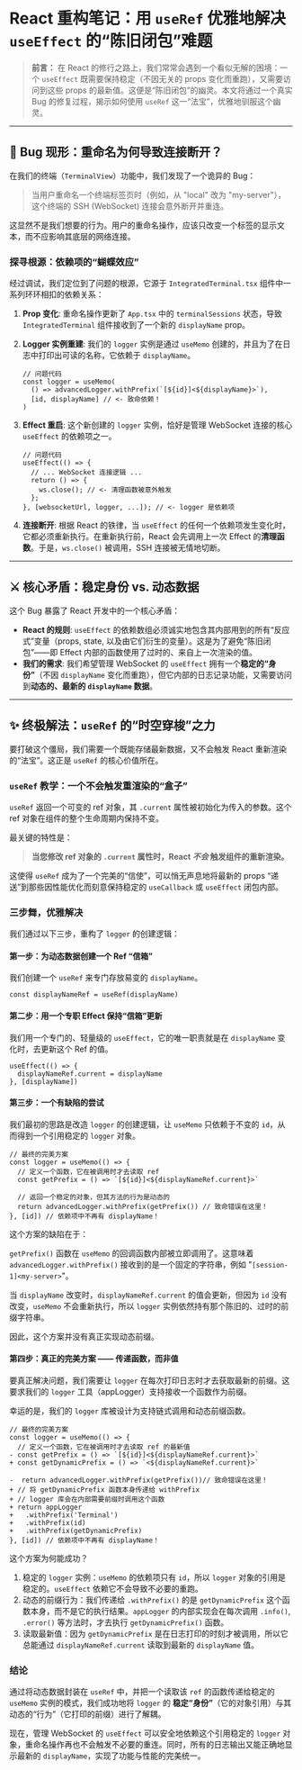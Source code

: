 # React 重构笔记：用 `useRef` 优雅地解决 `useEffect` 的“陈旧闭包”难题

> **前言：** 在 React 的修行之路上，我们常常会遇到一个看似无解的困境：一个 `useEffect` 既需要保持稳定（不因无关的 props 变化而重跑），又需要访问到这些 props 的最新值。这便是“陈旧闭包”的幽灵。本文将通过一个真实 Bug 的修复过程，揭示如何使用 `useRef` 这一“法宝”，优雅地驯服这个幽灵。

---

## 👻 **Bug 现形：重命名为何导致连接断开？**

在我们的终端（`TerminalView`）功能中，我们发现了一个诡异的 Bug：

> 当用户重命名一个终端标签页时（例如，从 "local" 改为 "my-server"），这个终端的 SSH (WebSocket) 连接会意外断开并重连。

这显然不是我们想要的行为。用户的重命名操作，应该只改变一个标签的显示文本，而不应影响其底层的网络连接。

### **探寻根源：依赖项的“蝴蝶效应”**

经过调试，我们定位到了问题的根源，它源于 `IntegratedTerminal.tsx` 组件中一系列环环相扣的依赖关系：

1. **Prop 变化**: 重命名操作更新了 `App.tsx` 中的 `terminalSessions` 状态，导致 `IntegratedTerminal` 组件接收到了一个新的 `displayName` prop。
2. **Logger 实例重建**: 我们的 `logger` 实例是通过 `useMemo` 创建的，并且为了在日志中打印出可读的名称，它依赖于 `displayName`。

   ```tsx
   // 问题代码
   const logger = useMemo(
     () => advancedLogger.withPrefix(`[${id}]<${displayName}>`),
     [id, displayName] // <- 致命依赖！
   )
   ```

3. **Effect 重启**: 这个新创建的 `logger` 实例，恰好是管理 WebSocket 连接的核心 `useEffect` 的依赖项之一。

   ```tsx
   // 问题代码
   useEffect(() => {
     // ... WebSocket 连接逻辑 ...
     return () => {
       ws.close(); // <- 清理函数被意外触发
     };
   }, [websocketUrl, logger, ...]); // <- logger 是依赖项
   ```

4. **连接断开**: 根据 React 的铁律，当 `useEffect` 的任何一个依赖项发生变化时，它都必须重新执行。在重新执行前，React 会先调用上一次 Effect 的**清理函数**。于是，`ws.close()` 被调用，SSH 连接被无情地切断。

---

## ⚔️ **核心矛盾：稳定身份 vs. 动态数据**

这个 Bug 暴露了 React 开发中的一个核心矛盾：

- **React 的规则**: `useEffect` 的依赖数组必须诚实地包含其内部用到的所有“反应式”变量（props, state, 以及由它们衍生的变量）。这是为了避免“陈旧闭包”——即 Effect 内部的函数使用了过时的、来自上一次渲染的值。
- **我们的需求**: 我们希望管理 WebSocket 的 `useEffect` 拥有一个**稳定的“身份”**（不因 `displayName` 变化而重跑），但它内部的日志记录功能，又需要访问到**动态的、最新的 `displayName` 数据**。

---

## ✨ **终极解法：`useRef` 的“时空穿梭”之力**

要打破这个僵局，我们需要一个既能存储最新数据，又不会触发 React 重新渲染的“法宝”。这正是 `useRef` 的核心价值所在。

### **`useRef` 教学：一个不会触发重渲染的“盒子”**

`useRef` 返回一个可变的 ref 对象，其 `.current` 属性被初始化为传入的参数。这个 ref 对象在组件的整个生命周期内保持不变。

最关键的特性是：

> **当您修改 ref 对象的 `.current` 属性时，React _不会_ 触发组件的重新渲染。**

这使得 `useRef` 成为了一个完美的“信使”，可以悄无声息地将最新的 props “递送”到那些因性能优化而刻意保持稳定的 `useCallback` 或 `useEffect` 闭包内部。

### **三步舞，优雅解决**

我们通过以下三步，重构了 `logger` 的创建逻辑：

#### **第一步：为动态数据创建一个 Ref “信箱”**

我们创建一个 `useRef` 来专门存放易变的 `displayName`。

```tsx
const displayNameRef = useRef(displayName)
```

#### **第二步：用一个专职 Effect 保持“信箱”更新**

我们用一个专门的、轻量级的 `useEffect`，它的唯一职责就是在 `displayName` 变化时，去更新这个 Ref 的值。

```tsx
useEffect(() => {
  displayNameRef.current = displayName
}, [displayName])
```

#### **第三步：一个有缺陷的尝试**

我们最初的思路是改造 `logger` 的创建逻辑，让 `useMemo` 只依赖于不变的 `id`，从而得到一个引用稳定的 `logger` 对象。

```tsx
// 最终的完美方案
const logger = useMemo(() => {
  // 定义一个函数，它在被调用时才去读取 ref
  const getPrefix = () => `[${id}]<${displayNameRef.current}>`

  // 返回一个稳定的对象，但其方法的行为是动态的
  return advancedLogger.withPrefix(getPrefix()) // 致命错误在这里！
}, [id]) // 依赖项中不再有 displayName！
```

这个方案的缺陷在于：

`getPrefix()` 函数在 `useMemo` 的回调函数内部被立即调用了。这意味着 `advancedLogger.withPrefix()` 接收到的是一个固定的字符串，例如 "`[session-1]<my-server>`"。

当 `displayName` 改变时，`displayNameRef.current` 的值会更新，但因为 `id` 没有改变，`useMemo` 不会重新执行，所以 `logger` 实例依然持有那个陈旧的、过时的前缀字符串。

因此，这个方案并没有真正实现动态前缀。

#### **第四步：真正的完美方案 —— 传递函数，而非值**

要真正解决问题，我们需要让 `logger` 在每次打印日志时才去获取最新的前缀。这要求我们的 `logger` 工具（appLogger）支持接收一个函数作为前缀。

幸运的是，我们的 `logger` 库被设计为支持链式调用和动态前缀函数。

```tsx
// 最终的完美方案
const logger = useMemo(() => {
  // 定义一个函数，它在被调用时才去读取 ref 的最新值
- const getPrefix = () => `[${id}]<${displayNameRef.current}>`
+ const getDynamicPrefix = () => `<${displayNameRef.current}>`

-  return advancedLogger.withPrefix(getPrefix())// 致命错误在这里！
+ // 将 getDynamicPrefix 函数本身传递给 withPrefix
+ // logger 库会在内部需要前缀时调用这个函数
+ return appLogger
+   .withPrefix('Terminal')
+   .withPrefix(id)
+   .withPrefix(getDynamicPrefix)
}, [id]) // 依赖项中不再有 displayName！
```

这个方案为何能成功？

1. 稳定的 `logger` 实例：`useMemo` 的依赖项只有 `id`，所以 `logger` 对象的引用是稳定的。`useEffect` 依赖它不会导致不必要的重跑。
2. 动态的前缀行为：我们传递给 `.withPrefix()` 的是 `getDynamicPrefix` 这个函数本身，而不是它的执行结果。`appLogger` 的内部实现会在每次调用 `.info()`, `.error()` 等方法时，才去执行 `getDynamicPrefix()` 函数。
3. 读取最新值：因为 `getDynamicPrefix` 是在日志打印的时刻才被调用，所以它总能通过 `displayNameRef.current` 读取到最新的 `displayName` 值。

### **结论**

通过将动态数据封装在 `useRef` 中，并把一个读取该 `ref` 的函数传递给稳定的 `useMemo` 实例的模式，我们成功地将 `logger` 的 **稳定“身份”**（它的对象引用）与其动态的“行为”（它打印的前缀）进行了解耦。

现在，管理 WebSocket 的 `useEffect` 可以安全地依赖这个引用稳定的 `logger` 对象，重命名操作再也不会触发不必要的重连。同时，所有的日志输出又能正确地显示最新的 `displayName`，实现了功能与性能的完美统一。
